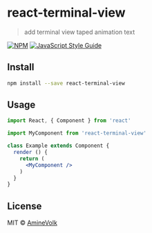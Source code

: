 # react-terminal-view

> add terminal view taped animation text

[![NPM](https://img.shields.io/npm/v/react-terminal-view.svg)](https://www.npmjs.com/package/react-terminal-view) [![JavaScript Style Guide](https://img.shields.io/badge/code_style-standard-brightgreen.svg)](https://standardjs.com)

## Install

```bash
npm install --save react-terminal-view
```

## Usage

```jsx
import React, { Component } from 'react'

import MyComponent from 'react-terminal-view'

class Example extends Component {
  render () {
    return (
      <MyComponent />
    )
  }
}
```

## License

MIT © [AmineVolk](https://github.com/AmineVolk)
